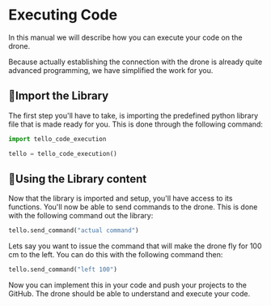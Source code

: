 # Executing Code

In this manual we will describe how you can execute your code on the drone.

Because actually establishing the connection with the drone is already quite advanced programming, we have simplified the work for you. 

## :closed_book:Import the Library

The first step you'll have to take, is importing the predefined python library file that is made ready for you.  This is done through the following command:

```python
import tello_code_execution

tello = tello_code_execution()
```

## :open_file_folder:Using the Library content

Now that the library is imported and setup, you'll have access to its functions. You'll now be able to send commands to the drone. This is done with the following command out the library:

```python
tello.send_command("actual command")
```

Lets say you want to issue the command that will make the drone fly for 100 cm to the left. You can do this with the following command then:

```python
tello.send_command("left 100")
```

Now you can implement this in your code and push your projects to the GitHub. The drone should be able to understand and execute your code. 

